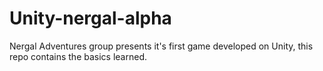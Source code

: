 # Unity-nergal-alpha
Nergal Adventures group presents it's first game developed on Unity, this repo contains the basics learned.
